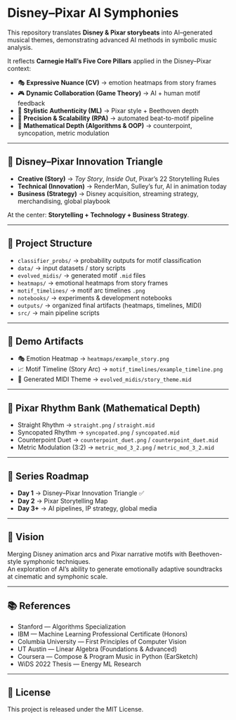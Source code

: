 # Disney–Pixar AI Symphonies

This repository translates **Disney & Pixar storybeats** into AI–generated musical themes, demonstrating advanced AI methods in symbolic music analysis.

It reflects **Carnegie Hall’s Five Core Pillars** applied in the Disney–Pixar context:

- 🎭 **Expressive Nuance (CV)** → emotion heatmaps from story frames  
- 🎮 **Dynamic Collaboration (Game Theory)** → AI + human motif feedback  
- 🎨 **Stylistic Authenticity (ML)** → Pixar style + Beethoven depth  
- 🤖 **Precision & Scalability (RPA)** → automated beat-to-motif pipeline  
- 📐 **Mathematical Depth (Algorithms & OOP)** → counterpoint, syncopation, metric modulation  

---

## 🔺 Disney–Pixar Innovation Triangle

- **Creative (Story)** → *Toy Story*, *Inside Out*, Pixar’s 22 Storytelling Rules  
- **Technical (Innovation)** → RenderMan, Sulley’s fur, AI in animation today  
- **Business (Strategy)** → Disney acquisition, streaming strategy, merchandising, global playbook  

At the center: **Storytelling + Technology + Business Strategy**.  

---

## 📂 Project Structure

- `classifier_probs/` → probability outputs for motif classification  
- `data/` → input datasets / story scripts  
- `evolved_midis/` → generated motif `.mid` files  
- `heatmaps/` → emotional heatmaps from story frames  
- `motif_timelines/` → motif arc timelines `.png`  
- `notebooks/` → experiments & development notebooks  
- `outputs/` → organized final artifacts (heatmaps, timelines, MIDI)  
- `src/` → main pipeline scripts  

---

## 🎹 Demo Artifacts

- 🎭 Emotion Heatmap → `heatmaps/example_story.png`  
- 📈 Motif Timeline (Story Arc) → `motif_timelines/example_timeline.png`  
- 🎼 Generated MIDI Theme → `evolved_midis/story_theme.mid`  

---

## 🥁 Pixar Rhythm Bank (Mathematical Depth)

- Straight Rhythm → `straight.png` / `straight.mid`  
- Syncopated Rhythm → `syncopated.png` / `syncopated.mid`  
- Counterpoint Duet → `counterpoint_duet.png` / `counterpoint_duet.mid`  
- Metric Modulation (3:2) → `metric_mod_3_2.png` / `metric_mod_3_2.mid`  

---

## 📅 Series Roadmap

- **Day 1** → Disney–Pixar Innovation Triangle ✅  
- **Day 2** → Pixar Storytelling Map  
- **Day 3+** → AI pipelines, IP strategy, global media  

---

## 🎯 Vision

Merging Disney animation arcs and Pixar narrative motifs with Beethoven-style symphonic techniques.  
An exploration of AI’s ability to generate emotionally adaptive soundtracks at cinematic and symphonic scale.

---

## 📚 References

- Stanford — Algorithms Specialization  
- IBM — Machine Learning Professional Certificate (Honors)  
- Columbia University — First Principles of Computer Vision  
- UT Austin — Linear Algebra (Foundations & Advanced)  
- Coursera — Compose & Program Music in Python (EarSketch)  
- WiDS 2022 Thesis — Energy ML Research  

---

## 📜 License

This project is released under the MIT License.
